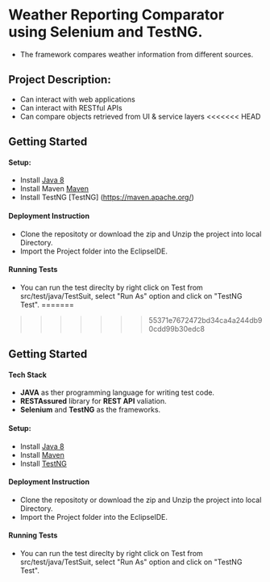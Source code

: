 # Weather Reporting Comparator using Selenium and TestNG.
* The framework compares weather information from different sources.

## Project Description:
* Can interact with web applications
* Can interact with RESTful APIs
* Can compare objects retrieved from UI & service layers
<<<<<<< HEAD

## Getting Started

#### Setup:
* Install [Java 8](http://www.oracle.com/technetwork/java/javase/overview/java8-2100321.html)
* Install Maven [Maven](https://maven.apache.org/)
* Install TestNG [TestNG] (https://maven.apache.org/)

#### Deployment Instruction
* Clone the repositoty or download the zip and Unzip the project into local Directory.
* Import the Project folder into the EclipseIDE.

#### Running Tests
* You can run the test direclty by right click on Test from src/test/java/TestSuit, select "Run As" option and click on "TestNG Test".
=======
>>>>>>> 55371e7672472bd34ca4a244db90cdd99b30edc8

## Getting Started

#### Tech Stack
* **JAVA** as ther programming language for writing test code.
* **RESTAssured** library for **REST API** valiation.
* **Selenium** and **TestNG** as the frameworks.


#### Setup:
* Install [Java 8](http://www.oracle.com/technetwork/java/javase/overview/java8-2100321.html)
* Install [Maven](https://maven.apache.org/)
* Install [TestNG](http://testng.org/)

#### Deployment Instruction
* Clone the repositoty or download the zip and Unzip the project into local Directory.
* Import the Project folder into the EclipseIDE.

#### Running Tests
* You can run the test direclty by right click on Test from src/test/java/TestSuit, select "Run As" option and click on "TestNG Test".
